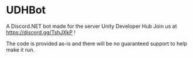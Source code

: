 # UDHBot
A Discord.NET bot made for the server Unity Developer Hub 
Join us at https://discord.gg/TshJXkP !

The code is provided as-is and there will be no guaranteed support to help make it run.
